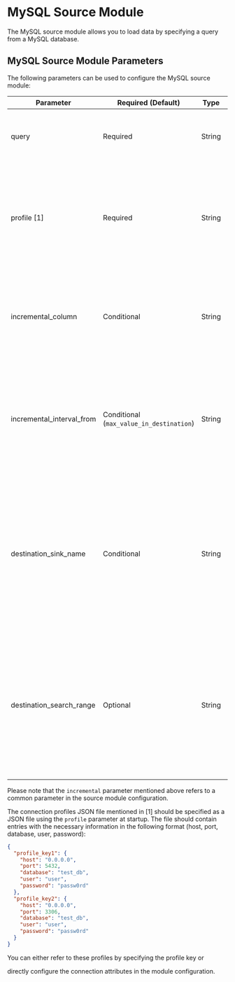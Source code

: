 # MySQL Source Module

The MySQL source module allows you to load data by specifying a query from a MySQL database.

## MySQL Source Module Parameters

The following parameters can be used to configure the MySQL source module:

| Parameter                 | Required (Default)                       | Type   | Description                                                                                                                                                                                                                                                                                                                                                                                                                                      |
| ------------------------- | ---------------------------------------- | ------ | ------------------------------------------------------------------------------------------------------------------------------------------------------------------------------------------------------------------------------------------------------------------------------------------------------------------------------------------------------------------------------------------------------------------------------------------------ |
| query                     | Required                                 | String | Specifies the SQL query used to read data from the MySQL database. You can also specify the path (gs://...) where the SQL file is located.                                                                                                                                                                                                                                                                                                       |
| profile [1]               | Required                                 | String | Specifies the key to identify the connection profile used in the connection profiles JSON file. It is also possible to directly configure the connection profile attributes in the configuration file by specifying the following attributes: `host`, `port`, `database`, `user`, `password`.                                                                                                                                                    |
| incremental_column        | Conditional                              | String | Required when the `incremental` parameter in the source module is set to `true`. Specifies the column name used as the basis for fetching incremental data. Note: The column should represent a time unit. Integer ranges are not supported.                                                                                                                                                                                                     |
| incremental_interval_from | Conditional (`max_value_in_destination`) | String | Required when the `incremental` parameter in the source module is set to `true`. Specifies the incremental interval. Use either `max_value_in_destination` (default) or specify the interval in the format `X[unit]` (X is an integer, and unit can be `min`, `hour`, or `day`). Example: 15min, 1hour, etc.                                                                                                                                     |
| destination_sink_name     | Conditional                              | String | Required when both the `incremental` parameter and `incremental_interval_from` parameter in the source module are set to `true`, and `incremental_interval_from` is set to `max_value_in_destination`. Specifies the name of the previous sink entry. The incremental data will be fetched from the values greater than `max(incremental_column)` in the specified table. Note: The name specified here must exist in the `sinks` configuration. |
| destination_search_range  | Optional                                 | String | Optional parameter used when the `incremental` parameter in the source module is set to `true` and `incremental_interval_from` is set to `max_value_in_destination`. Limits the range of the `max(incremental_column)` value from the previous sink table to reduce the scan size. Specify the range in the format `-X[unit]` (X is an integer, and unit can be `min`, `hour`, or `day`). Example: -15min, -1hour, etc.                          |

Please note that the `incremental` parameter mentioned above refers to a common parameter in the source module configuration.

The connection profiles JSON file mentioned in [1] should be specified as a JSON file using the `profile` parameter at startup. The file should contain entries with the necessary information in the following format (host, port, database, user, password):

```json:connections.json
{
  "profile_key1": {
    "host": "0.0.0.0",
    "port": 5432,
    "database": "test_db",
    "user": "user",
    "password": "passw0rd"
  },
  "profile_key2": {
    "host": "0.0.0.0",
    "port": 3306,
    "database": "test_db",
    "user": "user",
    "password": "passw0rd"
  }
}
```

You can either refer to these profiles by specifying the profile key or

directly configure the connection attributes in the module configuration.
